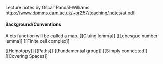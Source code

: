 Lecture notes by Oscar Randal-Williams
https://www.dpmms.cam.ac.uk/~or257/teaching/notes/at.pdf

#### Background/Conventions
A cts function will be called a map.
[[Gluing lemma]]
[[Lebesgue number lemma]]
[[Finite cell complex]]



[[Homotopy]]
[[Paths]]
[[Fundamental group]]
[[Simply connected]]
[[Covering Spaces]]

